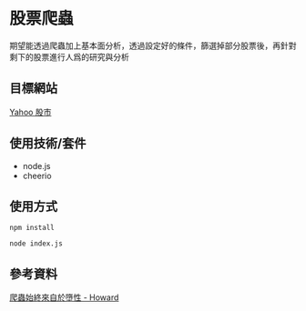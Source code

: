 # 股票爬蟲

期望能透過爬蟲加上基本面分析，透過設定好的條件，篩選掉部分股票後，再針對剩下的股票進行人爲的研究與分析

## 目標網站

[Yahoo 股市](https://tw.stock.yahoo.com/)

## 使用技術/套件

- node.js
- cheerio

## 使用方式
```
npm install
```

```
node index.js
```

## 參考資料

[爬蟲始終來自於墮性 - Howard](https://ithelp.ithome.com.tw/users/20107159/ironman/1325)